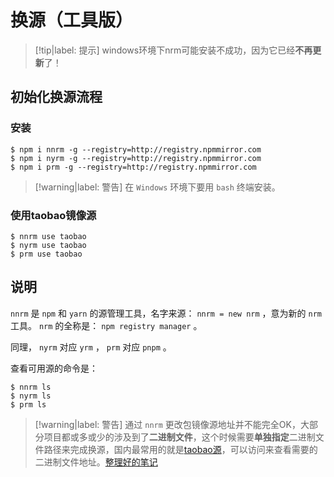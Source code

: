 # 换源（工具版）

> [!tip|label: 提示]
> windows环境下nrm可能安装不成功，因为它已经**不再更新**了！

## 初始化换源流程

### 安装

```shell
$ npm i nnrm -g --registry=http://registry.npmmirror.com
$ npm i nyrm -g --registry=http://registry.npmmirror.com
$ npm i prm -g --registry=http://registry.npmmirror.com
```

> [!warning|label: 警告]
> 在 `Windows` 环境下要用 `bash` 终端安装。

### 使用taobao镜像源

```shell
$ nnrm use taobao
$ nyrm use taobao
$ prm use taobao
```

## 说明

`nnrm` 是 `npm` 和 `yarn` 的源管理工具，名字来源： `nnrm = new nrm` ，意为新的 `nrm` 工具。 `nrm` 的全称是： `npm registry manager` 。

同理， `nyrm` 对应 `yrm` ， `prm` 对应 `pnpm` 。

查看可用源的命令是：

```shell
$ nnrm ls
$ nyrm ls
$ prm ls
```

> [!warning|label: 警告]
> 通过 `nnrm` 更改包镜像源地址并不能完全OK，大部分项目都或多或少的涉及到了**二进制文件**，这个时候需要**单独指定**二进制文件路径来完成换源，国内最常用的就是[taobao源](https://npmmirror.com/mirrors)，可以访问来查看需要的二进制文件地址。[整理好的笔记](registry_config.md)
